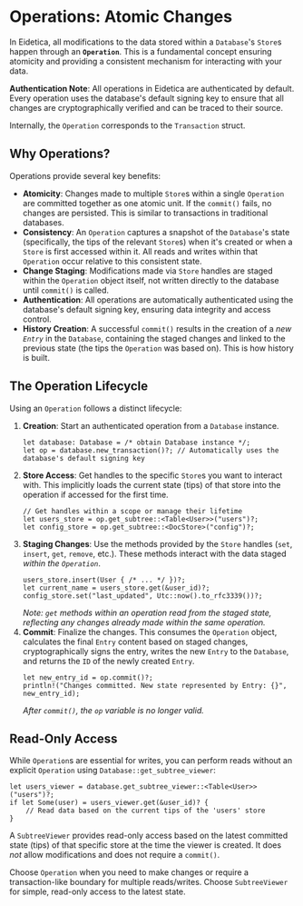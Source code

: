 # Operations: Atomic Changes

In Eidetica, all modifications to the data stored within a `Database`'s `Store`s happen through an **`Operation`**. This is a fundamental concept ensuring atomicity and providing a consistent mechanism for interacting with your data.

**Authentication Note**: All operations in Eidetica are authenticated by default. Every operation uses the database's default signing key to ensure that all changes are cryptographically verified and can be traced to their source.

Internally, the `Operation` corresponds to the `Transaction` struct.

## Why Operations?

Operations provide several key benefits:

- **Atomicity**: Changes made to multiple `Store`s within a single `Operation` are committed together as one atomic unit. If the `commit()` fails, no changes are persisted. This is similar to transactions in traditional databases.
- **Consistency**: An `Operation` captures a snapshot of the `Database`'s state (specifically, the tips of the relevant `Store`s) when it's created or when a `Store` is first accessed within it. All reads and writes within that `Operation` occur relative to this consistent state.
- **Change Staging**: Modifications made via `Store` handles are staged within the `Operation` object itself, not written directly to the database until `commit()` is called.
- **Authentication**: All operations are automatically authenticated using the database's default signing key, ensuring data integrity and access control.
- **History Creation**: A successful `commit()` results in the creation of a _new `Entry`_ in the `Database`, containing the staged changes and linked to the previous state (the tips the `Operation` was based on). This is how history is built.

## The Operation Lifecycle

Using an `Operation` follows a distinct lifecycle:

1.  **Creation**: Start an authenticated operation from a `Database` instance.
    ```rust,ignore
    let database: Database = /* obtain Database instance */;
    let op = database.new_transaction()?; // Automatically uses the database's default signing key
    ```
2.  **Store Access**: Get handles to the specific `Store`s you want to interact with. This implicitly loads the current state (tips) of that store into the operation if accessed for the first time.
    ```rust,ignore
    // Get handles within a scope or manage their lifetime
    let users_store = op.get_subtree::<Table<User>>("users")?;
    let config_store = op.get_subtree::<DocStore>("config")?;
    ```
3.  **Staging Changes**: Use the methods provided by the `Store` handles (`set`, `insert`, `get`, `remove`, etc.). These methods interact with the data staged _within the `Operation`_.
    ```rust,ignore
    users_store.insert(User { /* ... */ })?;
    let current_name = users_store.get(&user_id)?;
    config_store.set("last_updated", Utc::now().to_rfc3339())?;
    ```
    _Note: `get` methods within an operation read from the staged state, reflecting any changes already made within the same operation._
4.  **Commit**: Finalize the changes. This consumes the `Operation` object, calculates the final `Entry` content based on staged changes, cryptographically signs the entry, writes the new `Entry` to the `Database`, and returns the `ID` of the newly created `Entry`.
    ```rust,ignore
    let new_entry_id = op.commit()?;
    println!("Changes committed. New state represented by Entry: {}", new_entry_id);
    ```
    _After `commit()`, the `op` variable is no longer valid._

## Read-Only Access

While `Operation`s are essential for writes, you can perform reads without an explicit `Operation` using `Database::get_subtree_viewer`:

```rust,ignore
let users_viewer = database.get_subtree_viewer::<Table<User>>("users")?;
if let Some(user) = users_viewer.get(&user_id)? {
    // Read data based on the current tips of the 'users' store
}
```

A `SubtreeViewer` provides read-only access based on the latest committed state (tips) of that specific store at the time the viewer is created. It does _not_ allow modifications and does not require a `commit()`.

Choose `Operation` when you need to make changes or require a transaction-like boundary for multiple reads/writes. Choose `SubtreeViewer` for simple, read-only access to the latest state.
